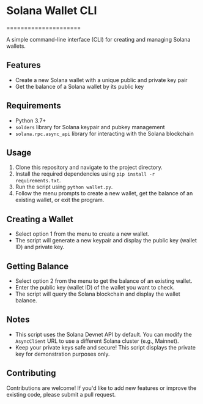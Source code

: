# Solana Wallet CLI
=====================

A simple command-line interface (CLI) for creating and managing Solana wallets.

## Features

* Create a new Solana wallet with a unique public and private key pair
* Get the balance of a Solana wallet by its public key

## Requirements

* Python 3.7+
* `solders` library for Solana keypair and pubkey management
* `solana.rpc.async_api` library for interacting with the Solana blockchain

## Usage

1. Clone this repository and navigate to the project directory.
2. Install the required dependencies using `pip install -r requirements.txt`.
3. Run the script using `python wallet.py`.
4. Follow the menu prompts to create a new wallet, get the balance of an existing wallet, or exit the program.

## Creating a Wallet

* Select option 1 from the menu to create a new wallet.
* The script will generate a new keypair and display the public key (wallet ID) and private key.

## Getting Balance

* Select option 2 from the menu to get the balance of an existing wallet.
* Enter the public key (wallet ID) of the wallet you want to check.
* The script will query the Solana blockchain and display the wallet balance.

## Notes

* This script uses the Solana Devnet API by default. You can modify the `AsyncClient` URL to use a different Solana cluster (e.g., Mainnet).
* Keep your private keys safe and secure! This script displays the private key for demonstration purposes only.

## Contributing

Contributions are welcome! If you'd like to add new features or improve the existing code, please submit a pull request.

